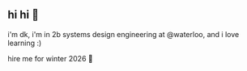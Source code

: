 ## hi hi 👋

<!--
**deekshukk/deekshukk** is a ✨ _special_ ✨ repository because its `README.md` (this file) appears on your GitHub profile.

Here are some ideas to get you started:

-
-->

i'm dk, i'm in 2b systems design engineering at @waterloo, and i love learning :) 

hire me for winter 2026 🫶
